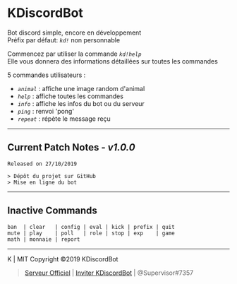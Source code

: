 
# **KDiscordBot**

Bot discord simple, encore en développement\
Préfix par défaut: *`kd!`* non personnable

Commencez par utiliser la commande *`kd!help`*\
Elle vous donnera des informations détaillées sur toutes les commandes

5 commandes utilisateurs :

* *`animal`* : affiche une image random d'animal
* *`help`*   : affiche toutes les commandes
* *`info`*   : affiche les infos du bot ou du serveur
* *`ping`*   : renvoi 'pong'
* *`repeat`* : répète le message reçu

---

## **Current Patch Notes** - ***v1.0.0***

    Released on 27/10/2019
    
    > Dépôt du projet sur GitHub
    > Mise en ligne du bot

---

## **Inactive Commands**

    ban  | clear   | config | eval | kick | prefix | quit
    mute | play    | poll   | role | stop | exp    | game
    math | monnaie | report

---
K | MIT Copyright ©2019 KDiscordBot

> [Serveur Officiel](https://discord.gg/GwhVqCX)
| [Inviter KDiscordBot](https://discordapp.com/api/oauth2/authorize?client_id=631678357632712705permissions=0&scope=bot)
 | @Supervisor#7357
